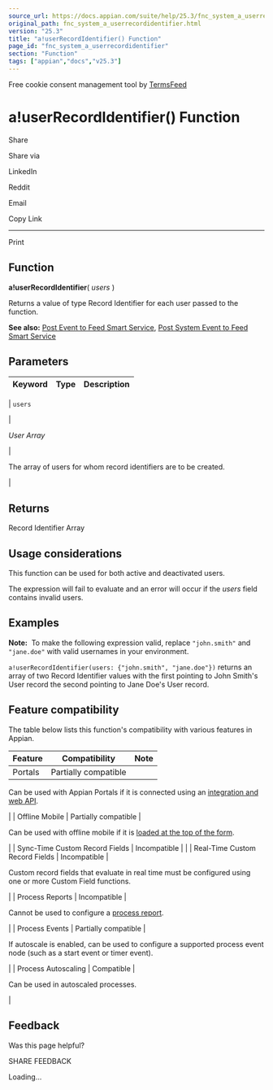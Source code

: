 ```yaml
---
source_url: https://docs.appian.com/suite/help/25.3/fnc_system_a_userrecordidentifier.html
original_path: fnc_system_a_userrecordidentifier.html
version: "25.3"
title: "a!userRecordIdentifier() Function"
page_id: "fnc_system_a_userrecordidentifier"
section: "Function"
tags: ["appian","docs","v25.3"]
---
```



Free cookie consent management tool by [TermsFeed](https://www.termsfeed.com/)

# a!userRecordIdentifier() Function

Share

Share via

LinkedIn

Reddit

Email

Copy Link

* * *

Print

## Function

**a!userRecordIdentifier**( _users_ )

Returns a value of type Record Identifier for each user passed to the function.

**See also:** [Post Event to Feed Smart Service](Post_Event_to_Feed_Smart_Service.html), [Post System Event to Feed Smart Service](Post_System_Event_to_Feed_Smart_Service.html)

## Parameters

| Keyword | Type | Description |
| --- | --- | --- |
|
`users`

 |

_User Array_

 |

The array of users for whom record identifiers are to be created.

 |

## Returns

Record Identifier Array

## Usage considerations

This function can be used for both active and deactivated users.

The expression will fail to evaluate and an error will occur if the _users_ field contains invalid users.

## Examples

**Note:**  To make the following expression valid, replace `"john.smith"` and `"jane.doe"` with valid usernames in your environment.

`a!userRecordIdentifier(users: {"john.smith", "jane.doe"})` returns an array of two Record Identifier values with the first pointing to John Smith's User record the second pointing to Jane Doe's User record.

## Feature compatibility

The table below lists this function's compatibility with various features in Appian.

| Feature | Compatibility | Note |
| --- | --- | --- |
| Portals | Partially compatible |
Can be used with Appian Portals if it is connected using an [integration and web API](portals-design.html#using-partially-compatible-functions-and-objects-in-a-portal).

 |
| Offline Mobile | Partially compatible |

Can be used with offline mobile if it is [loaded at the top of the form](offline-mobile-design-best-practices.html#working-with-partially-compatible-functions).

 |
| Sync-Time Custom Record Fields | Incompatible |  |
| Real-Time Custom Record Fields | Incompatible |

Custom record fields that evaluate in real time must be configured using one or more Custom Field functions.

 |
| Process Reports | Incompatible |

Cannot be used to configure a [process report](Process_Reports.html).

 |
| Process Events | Partially compatible |

If autoscale is enabled, can be used to configure a supported process event node (such as a start event or timer event).

 |
| Process Autoscaling | Compatible |

Can be used in autoscaled processes.

 |

## Feedback

Was this page helpful?

SHARE FEEDBACK

Loading...